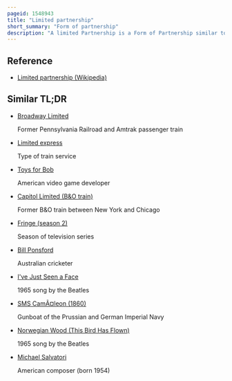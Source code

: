 ```yaml
---
pageid: 1548943
title: "Limited partnership"
short_summary: "Form of partnership"
description: "A limited Partnership is a Form of Partnership similar to a general Partnership except that while a general Partnership must have at least two general Partners a limited Partnership must have at least one Gp and at least one limited Partner. Limited Partnerships are separate from limited Partnership in which all Partners have limited Liability."
---
```


## Reference

- [Limited partnership (Wikipedia)](https://en.wikipedia.org/?curid=1548943)

## Similar TL;DR

- [Broadway Limited](/tldr/en/broadway-limited)

  Former Pennsylvania Railroad and Amtrak passenger train

- [Limited express](/tldr/en/limited-express)

  Type of train service

- [Toys for Bob](/tldr/en/toys-for-bob)

  American video game developer

- [Capitol Limited (B&O train)](/tldr/en/capitol-limited-bo-train)

  Former B&O train between New York and Chicago

- [Fringe (season 2)](/tldr/en/fringe-season-2)

  Season of television series

- [Bill Ponsford](/tldr/en/bill-ponsford)

  Australian cricketer

- [I've Just Seen a Face](/tldr/en/ive-just-seen-a-face)

  1965 song by the Beatles

- [SMS CamÃ¤leon (1860)](/tldr/en/sms-camaleon-1860)

  Gunboat of the Prussian and German Imperial Navy

- [Norwegian Wood (This Bird Has Flown)](/tldr/en/norwegian-wood-this-bird-has-flown)

  1965 song by the Beatles

- [Michael Salvatori](/tldr/en/michael-salvatori)

  American composer (born 1954)
